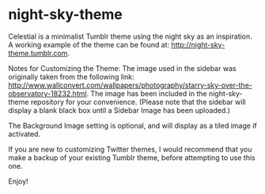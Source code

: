 night-sky-theme
===============

Celestial is a minimalist Tumblr theme using the night sky as an inspiration. A working example of the theme can be found at: http://night-sky-theme.tumblr.com.

Notes for Customizing the Theme: 
The image used in the sidebar was originally taken from the following link: http://www.wallconvert.com/wallpapers/photography/starry-sky-over-the-observatory-18232.html. The image has been included in the night-sky-theme repository for your convenience. (Please note that the sidebar will display a blank black box until a Sidebar Image has been uploaded.)

The Background Image setting is optional, and will display as a tiled image if activated.

If you are new to customizing Twitter themes, I would recommend that you make a backup of your existing Tumblr theme,
before attempting to use this one.

Enjoy!
